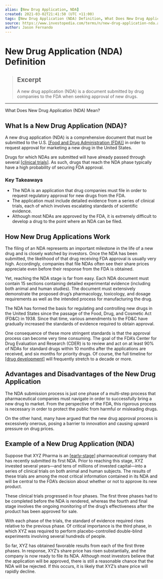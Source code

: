 ```yaml
---
alias: [New Drug Application, NDA]
created: 2021-03-02T21:41:50 (UTC +11:00)
tags: [New Drug Application (NDA) Definition, What Does New Drug Application (NDA) Mean?]
source: https://www.investopedia.com/terms/n/new-drug-application-nda.asp
author: Jason Fernando
---
```


# New Drug Application (NDA) Definition

> ## Excerpt
> A new drug application (NDA) is a document submitted by drug companies to the FDA when seeking approval of new drugs.

---

What Does New Drug Application (NDA) Mean?
## What Is a New Drug Application (NDA)?

A new drug application (NDA) is a comprehensive document that must be submitted to the U.S. [[Food and Drug Administration (FDA)]](https://www.investopedia.com/terms/f/fda.asp) in order to request approval for marketing a new drug in the United States.

Drugs for which NDAs are submitted will have already passed through several [[clinical trials]](https://www.investopedia.com/terms/c/clinical-trials.asp). As such, drugs that reach the NDA phase typically have a high probability of securing FDA approval.

### Key Takeaways

-   The NDA is an application that drug companies must file in order to request regulatory approval for new drugs from the FDA.
-   The application must include detailed evidence from a series of clinical trials, each of which involves escalating standards of scientific evidence.
-   Although most NDAs are approved by the FDA, it is extremely difficult to develop a drug to the point where an NDA can be filed.

## How New Drug Applications Work

The filing of an NDA represents an important milestone in the life of a new drug and is closely watched by investors. Once the NDA has been submitted, the likelihood of that drug receiving FDA approval is usually very high. Accordingly, companies that file NDAs often see their share prices appreciate even before their response from the FDA is obtained.

Yet, reaching the NDA stage is far from easy. Each NDA document must contain 15 sections containing detailed experimental evidence (including both animal and human studies). The document must extensively demonstrate the proposed drug’s pharmacology, toxicology, and dosage requirements as well as the intended process for manufacturing the drug. 

The NDA has formed the basis for regulating and controlling new drugs in the United States since the passage of the Food, Drug, and Cosmetic Act (FD&C) in 1938. Since that time, various amendments to the FD&C have gradually increased the standards of evidence required to obtain approval.

One consequence of these more stringent standards is that the approval process can become very time consuming. The goal of the FDA’s Center for Drug Evaluation and Research (CDER) is to review and act on at least 90% of NDAs for standard drugs within 10 months after the applications are received, and six months for priority drugs. Of course, the full timeline for [[drug development]](https://www.investopedia.com/articles/investing/072913/8-stages-new-drug-development.asp) will frequently stretch to a decade or more.

## Advantages and Disadvantages of the New Drug Application

The NDA submission process is just one phase of a multi-step process that pharmaceutical companies must navigate in order to successfully bring a new drug to market. From the perspective of the FDA, this rigorous process is necessary in order to protect the public from harmful or misleading drugs.

On the other hand, many have argued that the new drug approval process is excessively onerous, posing a barrier to innovation and causing upward pressure on drug prices.

## Example of a New Drug Application (NDA)

Suppose that XYZ Pharma is an [[early-stage]](https://www.investopedia.com/terms/d/developmentstage.asp) pharmaceutical company that has recently submitted its first NDA. Prior to reaching this stage, XYZ invested several years—and tens of millions of invested capital—into a series of clinical trials on both animal and human subjects. The results of these trials are among the most critical information contained in its NDA and will be central to the FDA’s decision about whether or not to approve its new product.

These clinical trials progressed in four phases. The first three phases had to be completed before the NDA is rendered, whereas the fourth and final stage involves the ongoing monitoring of the drug’s effectiveness after the product has been approved for sale.

With each phase of the trials, the standard of evidence required rises relative to the previous phase. Of critical importance is the third phase, in which XYZ was required to perform placebo-controlled double-blind experiments involving several hundreds of people.

So far, XYZ has obtained favorable results from each of the first three phases. In response, XYZ’s share price has risen substantially, and the company is now ready to file its NDA. Although most investors believe that the application will be approved, there is still a reasonable chance that the NDA will be rejected. If this occurs, it is likely that XYZ’s share price will rapidly decline.
